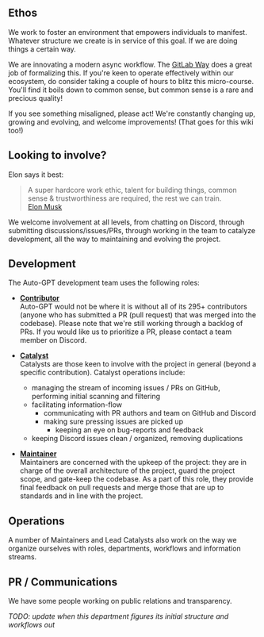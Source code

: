 ## Ethos

We work to foster an environment that empowers individuals to manifest. Whatever structure we create is in service of this goal. If we are doing things a certain way.

We are innovating a modern async workflow. The [GitLab Way](https://levelup.gitlab.com/learn/course/teamops/) does a great job of formalizing this. If you're keen to operate effectively within our ecosystem, do consider taking a couple of hours to blitz this micro-course. You'll find it boils down to common sense, but common sense is a rare and precious quality!

If you see something misaligned, please act! We're constantly changing up, growing and evolving, and welcome improvements! (That goes for this wiki too!)


## Looking to involve?

Elon says it best:

> A super hardcore work ethic, talent for building things, common sense & trustworthiness are required, the rest we can train.  
> [Elon Musk](https://twitter.com/elonmusk/status/1224625719659110400?s=20)

We welcome involvement at all levels, from chatting on Discord, through submitting discussions/issues/PRs, through working in the team to catalyze development, all the way to maintaining and evolving the project.


## Development
The Auto-GPT development team uses the following roles:

* **[Contributor](https://github.com/Significant-Gravitas/Auto-GPT/graphs/contributors)**  
Auto-GPT would not be where it is without all of its 295+ contributors (anyone who has submitted a PR (pull request) that was merged into the codebase). Please note that we're still working through a backlog of PRs. If you would like us to prioritize a PR, please contact a team member on Discord.

* **[Catalyst](https://github.com/Significant-Gravitas/Nexus/wiki/Catalyzing)**  
Catalysts are those keen to involve with the project in general (beyond a specific contribution). Catalyst operations include:
  - managing the stream of incoming issues / PRs on GitHub, performing initial scanning and filtering
  - facilitating information-flow
    - communicating with PR authors and team on GitHub and Discord
    - making sure pressing issues are picked up
      - keeping an eye on bug-reports and feedback
  - keeping Discord issues clean / organized, removing duplications

* **[Maintainer](https://github.com/Significant-Gravitas/Nexus/wiki/Maintaining)**  
Maintainers are concerned with the upkeep of the project: they are in charge of the overall architecture of the project, guard the project scope, and gate-keep the codebase. As a part of this role, they provide final feedback on pull requests and merge those that are up to standards and in line with the project.


## Operations
A number of Maintainers and Lead Catalysts also work on the way we organize ourselves with roles, departments, workflows and information streams.


## PR / Communications
We have some people working on public relations and transparency.

*TODO: update when this department figures its initial structure and workflows out*